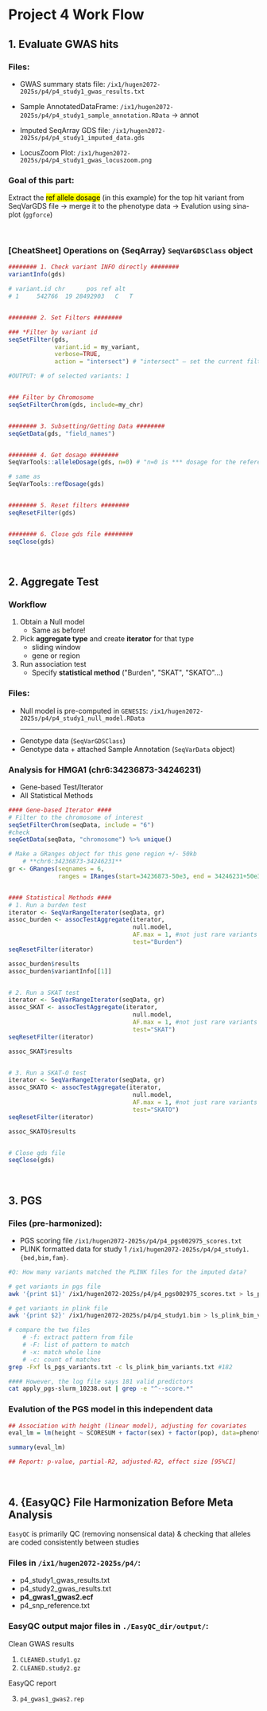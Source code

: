 # Project 4 Work Flow

## 1. Evaluate GWAS hits

### Files:

- GWAS summary stats file: `/ix1/hugen2072-2025s/p4/p4_study1_gwas_results.txt`

- Sample AnnotatedDataFrame: `/ix1/hugen2072-2025s/p4/p4_study1_sample_annotation.RData` -> annot

- Imputed SeqArray GDS file: `/ix1/hugen2072-2025s/p4/p4_study1_imputed_data.gds`

- LocusZoom Plot: `/ix1/hugen2072-2025s/p4/p4_study1_gwas_locuszoom.png`

### Goal of this part: 

Extract the <mark>ref allele dosage</mark> (in this example) for the top hit variant from SeqVarGDS file -> merge it to the phenotype data -> Evalution using sina-plot (`ggforce`)

<br>

### [CheatSheet] Operations on {SeqArray} `SeqVarGDSClass` object

```r
######## 1. Check variant INFO directly ########
variantInfo(gds)

# variant.id chr      pos ref alt
# 1     542766  19 28492903   C   T


######## 2. Set Filters ########

### *Filter by variant id
seqSetFilter(gds, 
             variant.id = my_variant, 
             verbose=TRUE, 
             action = "intersect") # "intersect" – set the current filter to the intersection of selected samples and/or variants

#OUTPUT: # of selected variants: 1


### Filter by Chromosome
seqSetFilterChrom(gds, include=my_chr)


######## 3. Subsetting/Getting Data ########
seqGetData(gds, "field_names")


######## 4. Get dosage ########
SeqVarTools::alleleDosage(gds, n=0) # "n=0 is *** dosage for the reference allele ***"

# same as
SeqVarTools::refDosage(gds)


######## 5. Reset filters ########
seqResetFilter(gds)


######## 6. Close gds file ########
seqClose(gds)
```

<br>

## 2. Aggregate Test

### Workflow
1. Obtain a Null model
    - Same as before!
2. Pick **aggregate type** and create **iterator** for that type
    - sliding window
    - gene or region
3. Run association test
    - Specify **statistical method** ("Burden", "SKAT", "SKATO"…)


### Files:

- Null model is pre-computed in `GENESIS`: `/ix1/hugen2072-2025s/p4/p4_study1_null_model.RData`
    <hr>
- Genotype data (`SeqVarGDSClass`)
- Genotype data + attached Sample Annotation (`SeqVarData` object)


### Analysis for HMGA1 (chr6:34236873-34246231)

- Gene-based Test/Iterator
- All Statistical Methods

```r
#### Gene-based Iterator ####
# Filter to the chromosome of interest
seqSetFilterChrom(seqData, include = "6")
#check
seqGetData(seqData, "chromosome") %>% unique()

# Μake a GRanges object for this gene region +/- 50kb
    # **chr6:34236873-34246231**
gr <- GRanges(seqnames = 6, 
              ranges = IRanges(start=34236873-50e3, end = 34246231+50e3))


#### Statistical Methods ####
# 1. Run a burden test            
iterator <- SeqVarRangeIterator(seqData, gr)
assoc_burden <- assocTestAggregate(iterator, 
                                   null.model, 
                                   AF.max = 1, #not just rare variants
                                   test="Burden")
seqResetFilter(iterator)

assoc_burden$results
assoc_burden$variantInfo[[1]]


# 2. Run a SKAT test
iterator <- SeqVarRangeIterator(seqData, gr)
assoc_SKAT <- assocTestAggregate(iterator, 
                                   null.model, 
                                   AF.max = 1, #not just rare variants
                                   test="SKAT")
seqResetFilter(iterator)

assoc_SKAT$results


# 3. Run a SKAT-O test
iterator <- SeqVarRangeIterator(seqData, gr)
assoc_SKATO <- assocTestAggregate(iterator, 
                                   null.model, 
                                   AF.max = 1, #not just rare variants
                                   test="SKATO")
seqResetFilter(iterator)

assoc_SKATO$results


# Close gds file
seqClose(gds)
```

<br>

## 3. PGS

### Files (pre-harmonized):

- PGS scoring file `/ix1/hugen2072-2025s/p4/p4_pgs002975_scores.txt` 
- PLINK formatted data for study 1 `/ix1/hugen2072-2025s/p4/p4_study1.{bed,bim,fam}`.

```bash
#Q: How many variants matched the PLINK files for the imputed data?

# get variants in pgs file
awk '{print $1}' /ix1/hugen2072-2025s/p4/p4_pgs002975_scores.txt > ls_pgs_variants.txt

# get variants in plink file
awk '{print $2}' /ix1/hugen2072-2025s/p4/p4_study1.bim > ls_plink_bim_variants.txt

# compare the two files 
    # -f: extract pattern from file
    # -F: list of pattern to match
    # -x: match whole line
    # -c: count of matches
grep -Fxf ls_pgs_variants.txt -c ls_plink_bim_variants.txt #182

#### However, the log file says 181 valid predictors
cat apply_pgs-slurm_10238.out | grep -e "^--score.*"
```

### Evalution of the PGS model in this independent data

```r
## Association with height (linear model), adjusting for covariates
eval_lm = lm(height ~ SCORESUM + factor(sex) + factor(pop), data=phenotypes)

summary(eval_lm)

## Report: p-value, partial-R2, adjusted-R2, effect size [95%CI]

```

<br>

## 4. {EasyQC} File Harmonization Before Meta Analysis

`EasyQC` is primarily QC (removing nonsensical data) & checking that alleles are coded consistently between studies

### Files in `/ix1/hugen2072-2025s/p4/`:

- p4_study1_gwas_results.txt
- p4_study2_gwas_results.txt
- **p4_gwas1_gwas2.ecf**
- p4_snp_reference.txt

### EasyQC output major files in `./EasyQC_dir/output/`:

Clean GWAS results
  
  1) `CLEANED.study1.gz`
  2) `CLEANED.study2.gz`

EasyQC report

  3) `p4_gwas1_gwas2.rep`